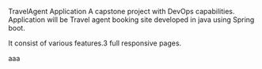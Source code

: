 TravelAgent Application
A capstone project with DevOps capabilities.
Application will be Travel agent booking site developed in java using Spring boot.

It consist of various features.3 full responsive pages.

aaa

